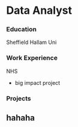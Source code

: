 # Data Analyst

### Education
Sheffield Hallam Uni
### Work Experience
NHS
- big impact project

### Projects
hahaha
-
